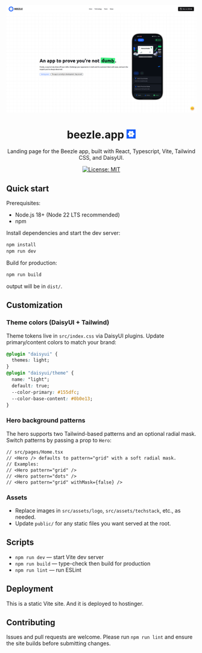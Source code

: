 <div align="center">

<img src="website.png" alt="website"/>

<div>
<h1>beezle.app <span><img src="src/assets/logo/logo.png" alt="Beezle logo" width="24" height="24" /></span></h1>
</div>

Landing page for the Beezle app, built with React, Typescript, Vite, Tailwind CSS, and DaisyUI.

[![License: MIT](https://img.shields.io/badge/License-MIT-yellow.svg)](LICENSE.md)

</div>

## Quick start

Prerequisites:

- Node.js 18+ (Node 22 LTS recommended)
- npm

Install dependencies and start the dev server:

```bash
npm install
npm run dev
```

Build for production:

```bash
npm run build
```

output will be in `dist/`.

## Customization

### Theme colors (DaisyUI + Tailwind)

Theme tokens live in `src/index.css` via DaisyUI plugins. Update primary/content colors to match your brand:

```css
@plugin "daisyui" {
  themes: light;
}
@plugin "daisyui/theme" {
  name: "light";
  default: true;
  --color-primary: #155dfc;
  --color-base-content: #0b0e13;
}
```

### Hero background patterns

The hero supports two Tailwind-based patterns and an optional radial mask. Switch patterns by passing a prop to `Hero`:

```tsx
// src/pages/Home.tsx
// <Hero /> defaults to pattern="grid" with a soft radial mask.
// Examples:
// <Hero pattern="grid" />
// <Hero pattern="dots" />
// <Hero pattern="grid" withMask={false} />
```

### Assets

- Replace images in `src/assets/logo`, `src/assets/techstack`, etc., as needed.
- Update `public/` for any static files you want served at the root.

## Scripts

- `npm run dev` — start Vite dev server
- `npm run build` — type-check then build for production
- `npm run lint` — run ESLint

## Deployment

This is a static Vite site. And it is deployed to hostinger.

## Contributing

Issues and pull requests are welcome. Please run `npm run lint` and ensure the site builds before submitting changes.
